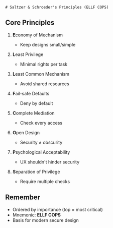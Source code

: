 	# Saltzer & Schroeder's Principles (ELLF COPS)

## Core Principles
1. **E**conomy of Mechanism  
   - Keep designs small/simple  
2. **L**east Privilege  
   - Minimal rights per task  
3. **L**east Common Mechanism  
   - Avoid shared resources  

4. **F**ail-safe Defaults  
   - Deny by default  
5. **C**omplete Mediation  
   - Check every access  
6. **O**pen Design  
   - Security ≠ obscurity  

7. **P**sychological Acceptability  
   - UX shouldn't hinder security  
8. **S**eparation of Privilege  
   - Require multiple checks  

## Remember  
- Ordered by importance (top = most critical)  
- Mnemonic: **ELLF COPS**  
- Basis for modern secure design  